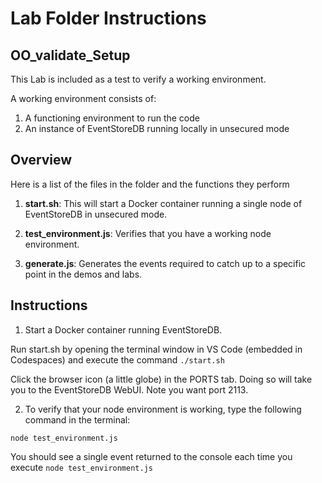 # Lab Folder Instructions

## OO_validate_Setup

This Lab is included as a test to verify a working environment.

A working environment consists of:

1. A functioning environment to run the code
2. An instance of EventStoreDB running locally in unsecured mode


## Overview

Here is a list of the files in the folder and the functions they perform

  1. **start.sh**:  This will start a Docker container running a single node of EventStoreDB in unsecured mode.

  2. **test_environment.js**:  Verifies that you have a working node environment.

  3. **generate.js**:  Generates the events required to catch up to a specific point in the demos and labs.


## Instructions

1. Start a Docker container running EventStoreDB.

Run start.sh by opening the terminal window in VS Code (embedded in Codespaces) and execute the command ```./start.sh```

Click the browser icon (a little globe) in the PORTS tab.  Doing so will take you to the EventStoreDB WebUI. Note you want port 2113.

2. To verify that your node environment is working, type the following command in the terminal:

```node test_environment.js```

You should see a single event returned to the console each time you execute ```node test_environment.js```



